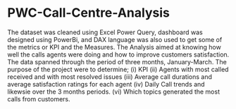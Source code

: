 # PWC-Call-Centre-Analysis
The dataset was cleaned using Excel Power Query, dashboard was designed using PowerBi, and DAX language was also used to get some of the metrics or KPI and the Measures. The Analysis aimed at knowing how well the calls agents were doing and how to improve customers satisfaction.
The data spanned through the period of three months, January-March.
The purpose of the project were to determine;
  (i) KPI
  (ii) Agents with most called received and with most resolved issues
  (iii) Average call durations and average satisfaction ratings for each agent
  (iv) Daily Call trends and likewsie over the 3 months periods.
  (vi) Which topics generated the most calls from customers.

